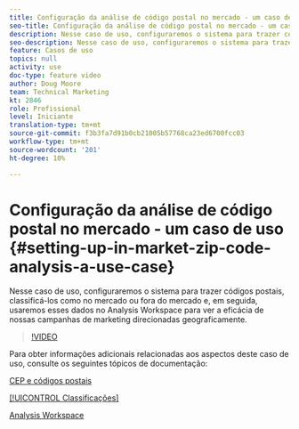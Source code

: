 ```yaml
---
title: Configuração da análise de código postal no mercado - um caso de uso
seo-title: Configuração da análise de código postal no mercado - um caso de uso
description: Nesse caso de uso, configuraremos o sistema para trazer códigos postais, classificá-los como no mercado ou fora do mercado e, em seguida, usaremos esses dados no Analysis Workspace para ver a eficácia de nossas campanhas de marketing direcionadas geograficamente.
seo-description: Nesse caso de uso, configuraremos o sistema para trazer códigos postais, classificá-los como no mercado ou fora do mercado e, em seguida, usaremos esses dados no Analysis Workspace para ver a eficácia de nossas campanhas de marketing direcionadas geograficamente.
feature: Casos de uso
topics: null
activity: use
doc-type: feature video
author: Doug Moore
team: Technical Marketing
kt: 2846
role: Profissional
level: Iniciante
translation-type: tm+mt
source-git-commit: f3b3fa7d91b0cb21005b57768ca23ed6700fcc03
workflow-type: tm+mt
source-wordcount: '201'
ht-degree: 10%

---
```



# Configuração da análise de código postal no mercado - um caso de uso {#setting-up-in-market-zip-code-analysis-a-use-case}

Nesse caso de uso, configuraremos o sistema para trazer códigos postais, classificá-los como no mercado ou fora do mercado e, em seguida, usaremos esses dados no Analysis Workspace para ver a eficácia de nossas campanhas de marketing direcionadas geograficamente.

>[!VIDEO](https://video.tv.adobe.com/v/27052/?quality=12)

Para obter informações adicionais relacionadas aos aspectos deste caso de uso, consulte os seguintes tópicos de documentação:

[CEP e códigos postais](https://marketing.adobe.com/resources/help/en_US/reference/reports_zip.html)

[[!UICONTROL Classificações]](https://marketing.adobe.com/resources/help/pt_BR/reference/classifications.html)

[Analysis Workspace](https://marketing.adobe.com/resources/help/pt_BR/analytics/analysis-workspace/analysis-workspace-features.html)
